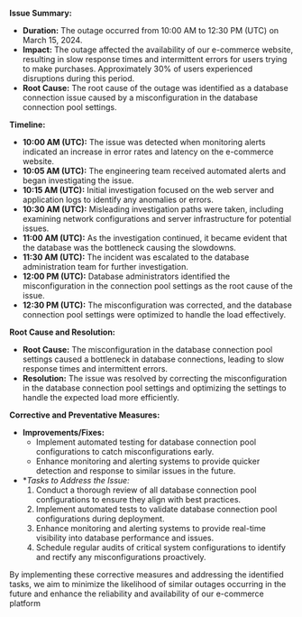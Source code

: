 **Issue Summary:**
- **Duration:** The outage occurred from 10:00 AM to 12:30 PM (UTC) on March 15, 2024.
- **Impact:** The outage affected the availability of our e-commerce website, resulting in slow response times and intermittent errors for users trying to make purchases. Approximately 30% of users experienced disruptions during this period.
- **Root Cause:** The root cause of the outage was identified as a database connection issue caused by a misconfiguration in the database connection pool settings.

**Timeline:**
- **10:00 AM (UTC):** The issue was detected when monitoring alerts indicated an increase in error rates and latency on the e-commerce website.
- **10:05 AM (UTC):** The engineering team received automated alerts and began investigating the issue.
- **10:15 AM (UTC):** Initial investigation focused on the web server and application logs to identify any anomalies or errors.
- **10:30 AM (UTC):** Misleading investigation paths were taken, including examining network configurations and server infrastructure for potential issues.
- **11:00 AM (UTC):** As the investigation continued, it became evident that the database was the bottleneck causing the slowdowns.
- **11:30 AM (UTC):** The incident was escalated to the database administration team for further investigation.
- **12:00 PM (UTC):** Database administrators identified the misconfiguration in the connection pool settings as the root cause of the issue.
- **12:30 PM (UTC):** The misconfiguration was corrected, and the database connection pool settings were optimized to handle the load effectively.

**Root Cause and Resolution:**
- **Root Cause:** The misconfiguration in the database connection pool settings caused a bottleneck in database connections, leading to slow response times and intermittent errors.
- **Resolution:** The issue was resolved by correcting the misconfiguration in the database connection pool settings and optimizing the settings to handle the expected load more efficiently.

**Corrective and Preventative Measures:**
- **Improvements/Fixes:**
  - Implement automated testing for database connection pool configurations to catch misconfigurations early.
  - Enhance monitoring and alerting systems to provide quicker detection and response to similar issues in the future.
- **Tasks to Address the Issue:*
  1. Conduct a thorough review of all database connection pool configurations to ensure they align with best practices.
  2. Implement automated tests to validate database connection pool configurations during deployment.
  3. Enhance monitoring and alerting systems to provide real-time visibility into database performance and issues.
  4. Schedule regular audits of critical system configurations to identify and rectify any misconfigurations proactively.

By implementing these corrective measures and addressing the identified tasks, we aim to minimize the likelihood of similar outages occurring in the future and enhance the reliability and availability of our e-commerce platform
